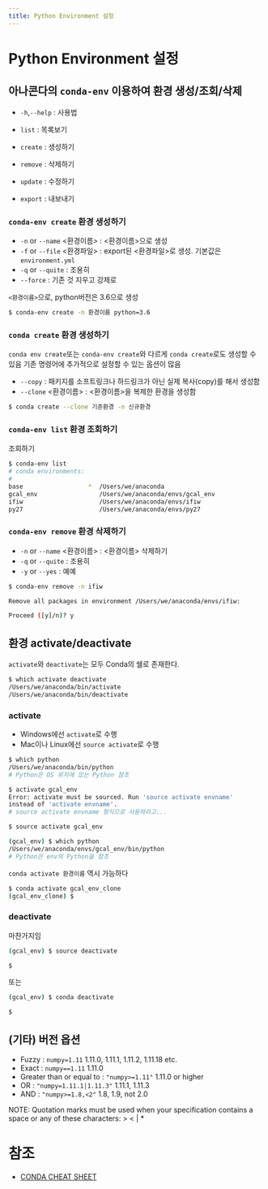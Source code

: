 ```yaml
---
title: Python Environment 설정
---
```


# Python Environment 설정

## 아나콘다의 `conda-env` 이용하여 환경 생성/조회/삭제

- `-h`,`--help` : 사용법

- `list` : 목록보기
- `create` : 생성하기
- `remove` : 삭제하기
- `update` : 수정하기
- `export` : 내보내기

### `conda-env create` 환경 생성하기

- `-n` or `--name` <환경이름> : <환경이름>으로 생성
- `-f` or `--file` <환경파일> : export된 <환경파일>로 생성. 기본값은 `environment.yml`
- `-q` or `--quite` : 조용히
- `--force` : 기존 것 지우고 강제로

`<환경이름>`으로, python버전은 3.6으로 생성

```bash
$ conda-env create -n 환경이름 python=3.6
```

### `conda create` 환경 생성하기

`conda env create`또는 `conda-env create`와 다르게 `conda create`로도 생성할 수 있음
기존 명령어에 추가적으로 설정할 수 있는 옵션이 많음

- `--copy` : 패키지를 소프트링크나 하드링크가 아닌 실제 복사(copy)를 해서 생성함
- `--clone` <환경이름> : <환경이름>을 복제한 환경을 생성함

```bash
$ conda create --clone 기존환경 -n 신규환경
```

### `conda-env list` 환경 조회하기

조회하기

```bash
$ conda-env list
# conda environments:
#
base                  *  /Users/we/anaconda
gcal_env                 /Users/we/anaconda/envs/gcal_env
ifiw                     /Users/we/anaconda/envs/ifiw
py27                     /Users/we/anaconda/envs/py27
```

### `conda-env remove` 환경 삭제하기

- `-n` or `--name` <환경이름> : <환경이름> 삭제하기
- `-q` or `--quite` : 조용히
- `-y` or `--yes` : 예예

```bash
$ conda-env remove -n ifiw

Remove all packages in environment /Users/we/anaconda/envs/ifiw:

Proceed ([y]/n)? y
```

## 환경 activate/deactivate

`activate`와 `deactivate`는 모두 Conda의 쉘로 존재한다.

```bash
$ which activate deactivate
/Users/we/anaconda/bin/activate
/Users/we/anaconda/bin/deactivate
```

### activate

- Windows에선 `activate`로 수행
- Mac이나 Linux에선 `source activate`로 수행

```bash
$ which python
/Users/we/anaconda/bin/python
# Python은 OS 위치에 있는 Python 참조

$ activate gcal_env
Error: activate must be sourced. Run 'source activate envname'
instead of 'activate envname'.
# source activate envname 형식으로 사용하라고...

$ source activate gcal_env

(gcal_env) $ which python
/Users/we/anaconda/envs/gcal_env/bin/python
# Python은 env의 Python을 참조

```

`conda activate 환경이름` 역시 가능하다

```bash
$ conda activate gcal_env_clone
(gcal_env_clone) $

```

### deactivate

마찬가지임

```bash
(gcal_env) $ source deactivate

$

```

또는

```bash
(gcal_env) $ conda deactivate

$

```


## (기타) 버전 옵션

- Fuzzy : `numpy=1.11` 1.11.0, 1.11.1, 1.11.2, 1.11.18 etc.
- Exact : `numpy==1.11` 1.11.0
- Greater than or equal to : `"numpy>=1.11"` 1.11.0 or higher
- OR : `"numpy=1.11.1|1.11.3"` 1.11.1, 1.11.3
- AND : `"numpy>=1.8,<2"` 1.8, 1.9, not 2.0

NOTE: Quotation marks must be used when your specification contains a space or any of these characters: > < | *


# 참조

- [CONDA CHEAT SHEET](https://docs.conda.io/projects/conda/en/4.6.0/_downloads/52a95608c49671267e40c689e0bc00ca/conda-cheatsheet.pdf)